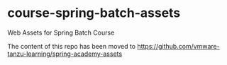 # course-spring-batch-assets
Web Assets for Spring Batch Course

The content of this repo has been moved to https://github.com/vmware-tanzu-learning/spring-academy-assets
